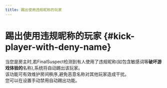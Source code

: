 ```yaml
---
title: 踢出使用违规昵称的玩家
---
```

# 踢出使用违规昵称的玩家 {#kick-player-with-deny-name}

当您是房主时,若FinalSuspect检测到有人使用了违规昵称(如包含敏感词等**破坏游戏体验的**名称),系统将自动踢出该玩家。\
该功能可有效维护房间秩序,避免恶意名称对其他玩家造成干扰。\
您可以在设置手动禁用自动踢出功能。